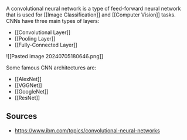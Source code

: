 A convolutional neural network is a type of feed-forward neural network that is used for [[Image Classification]] and [[Computer Vision]] tasks. CNNs have three main types of layers:
- [[Convolutional Layer]]
- [[Pooling Layer]]
- [[Fully-Connected Layer]]

![[Pasted image 20240705180646.png]]

Some famous CNN architectures are:
- [[AlexNet]]
- [[VGGNet]]
- [[GoogleNet]]
- [[ResNet]]

## Sources
- https://www.ibm.com/topics/convolutional-neural-networks